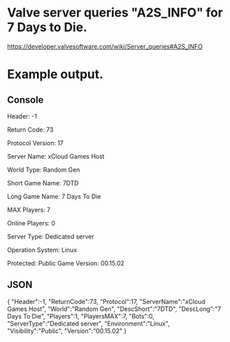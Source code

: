 Valve server queries "A2S_INFO" for 7 Days to Die.
==================================================
https://developer.valvesoftware.com/wiki/Server_queries#A2S_INFO

Example output.
==============
Console
-------
Header: -1

Return Code: 73 

Protocol Version: 17

Server Name: xCloud Games Host

World Type: Random Gen

Short Game Name: 7DTD

Long Game Name: 7 Days To Die

MAX Players: 7

Online Players: 0

Server Type: Dedicated server

Operation System: Linux

Protected: Public
Game Version: 00.15.02

JSON
----
{
  "Header":-1,
  "ReturnCode":73,
  "Protocol":17,
  "ServerName":"xCloud Games Host",
  "World":"Random Gen",
  "DescShort":"7DTD",
  "DescLong":"7 Days To Die",
  "Players":1,
  "PlayersMAX":7,
  "Bots":0,
  "ServerType":"Dedicated server",
  "Environment":"Linux",
  "Visibility":"Public",
  "Version":"00.15.02"
}
